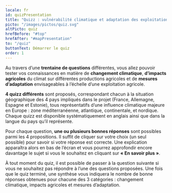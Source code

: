 ```yaml
---
locale: fr
id: quizPresentation
title: "Quizz : vulnérabilité climatique et adaptation des exploitations agricoles"
picto: "/images/pictos/quiz.svg"
altPicto: quiz
hrefBefore: "#top"
hrefAfter: "#mapPresentation"
to: "/quiz"
buttonText: Démarrer le quiz
order: 1
---
```


Au travers d’une **trentaine de questions** différentes, vous allez pouvoir tester vos connaissances en matière de **changement climatique**, **d’impacts agricoles** du climat sur différentes productions agricoles et de **mesures d’adaptation** envisageables à l’échelle d’une exploitation agricole.

**4 quizz différents** sont proposés, correspondant chacun à la situation géographique des 4 pays impliqués dans le projet (France, Allemagne, Espagne et Estonie), tous représentatifs d’une influence climatique majeure en Europe : zone méditerranéenne, atlantique, continentale, et nordique. Chaque quizz est disponible systématiquement en anglais ainsi que dans la langue du pays qu’il représente.

Pour chaque question, **une ou plusieurs bonnes réponses** sont possibles parmi les 4 propositions. Il suffit de cliquer sur votre choix (un seul possible) pour savoir si votre réponse est correcte. Une explication apparaîtra alors en bas de l’écran et vous pourrez approfondir encore davantage le sujet si vous le souhaitez en cliquant sur **« En savoir plus »**. 

À tout moment du quiz, il est possible de passer à la question suivante si vous ne souhaitez pas répondre à l’une des questions proposées. Une fois que le quiz terminé, une synthèse vous indiquera le nombre de bonne réponses obtenues pour chacune des 3 catégories : changement climatique, impacts agricoles et mesures d’adaptation. 
